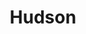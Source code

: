 ---
title:			"Hudson"
post_path:	2017-01-21-hudson
date_start:	2017/01/21
date_end:		2017/01/22
metadata:
  - year: 2017
  - cities:
      - Hudson
  - states:
      - New York
  - countries:
      - United States
  - continents:
      - North America
  - hotels:
      - Rivertown Lodge
photos:
  - ext:		01.jpg
    class:	horizontal
  - ext:    02.jpg
    class:  vertical
  - ext:    03.jpg
    class:  vertical
---
